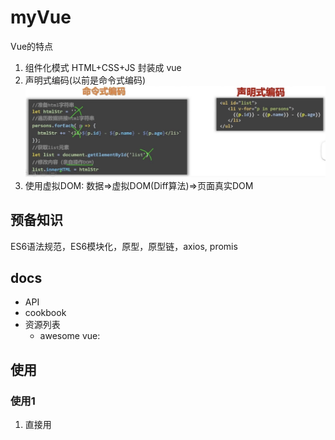 # myVue
Vue的特点
1. 组件化模式 HTML+CSS+JS 封装成 vue
2. 声明式编码(以前是命令式编码)
![声明式VS命令式](directivecoding.jpg)
3. 使用虚拟DOM: 数据=>虚拟DOM(Diff算法)=>页面真实DOM

## 预备知识
ES6语法规范，ES6模块化，原型，原型链，axios, promis

## docs
- API
- cookbook
- 资源列表
  - awesome vue: 

## 使用

### 使用1
1. 直接用<script src>引入Vue.js(开发版本)/生产版本.
2. 创建Vue实例同时传入配置.
  - el:容器
  - data:


## MMVM
![MMVM](MVVM.jpg)
1. M model: 对应data中的数据 (JS objects)
2. V view: 模版 (DOM)
3. VM： 视图模型(ViewModel): Vue实例对象.

2条路径: DOM listeners, Data Bindings

### 数据代理：

## 知识点

### Vue的属性配置及知识点
- el
- data
  - 插值语法
  - 数据绑定v-bind
  - 双向绑定v-model
- methods
  - 事件处理
- computed
  - 计算属性
- watch
  - 深度监视

### 